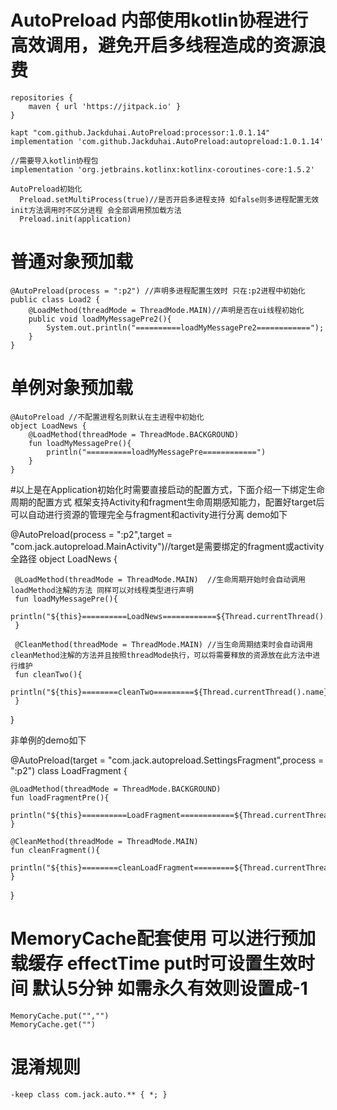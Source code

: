# AutoPreload 内部使用kotlin协程进行高效调用，避免开启多线程造成的资源浪费

    repositories {
        maven { url 'https://jitpack.io' }
    }

    kapt "com.github.Jackduhai.AutoPreload:processor:1.0.1.14"
    implementation 'com.github.Jackduhai.AutoPreload:autopreload:1.0.1.14'

    //需要导入kotlin协程包
    implementation 'org.jetbrains.kotlinx:kotlinx-coroutines-core:1.5.2'

    AutoPreload初始化
      Preload.setMultiProcess(true)//是否开启多进程支持 如false则多进程配置无效 init方法调用时不区分进程 会全部调用预加载方法
      Preload.init(application)


# 普通对象预加载
    @AutoPreload(process = ":p2") //声明多进程配置生效时 只在:p2进程中初始化
    public class Load2 {
        @LoadMethod(threadMode = ThreadMode.MAIN)//声明是否在ui线程初始化
        public void loadMyMessagePre2(){
            System.out.println("==========loadMyMessagePre2============");
        }
    }


# 单例对象预加载
    @AutoPreload //不配置进程名则默认在主进程中初始化
    object LoadNews {
        @LoadMethod(threadMode = ThreadMode.BACKGROUND)
        fun loadMyMessagePre(){
            println("==========loadMyMessagePre============")
        }
    }

#以上是在Application初始化时需要直接启动的配置方式，下面介绍一下绑定生命周期的配置方式
 框架支持Activity和fragment生命周期感知能力，配置好target后可以自动进行资源的管理完全与fragment和activity进行分离
 demo如下

 @AutoPreload(process = ":p2",target = "com.jack.autopreload.MainActivity")//target是需要绑定的fragment或activity全路径
 object LoadNews {

     @LoadMethod(threadMode = ThreadMode.MAIN)  //生命周期开始时会自动调用loadMethod注解的方法 同样可以对线程类型进行声明
     fun loadMyMessagePre(){
         println("${this}==========LoadNews============${Thread.currentThread().name}")
     }

     @CleanMethod(threadMode = ThreadMode.MAIN) //当生命周期结束时会自动调用cleanMethod注解的方法并且按照threadMode执行，可以将需要释放的资源放在此方法中进行维护
     fun cleanTwo(){
         println("${this}========cleanTwo=========${Thread.currentThread().name}")
     }

 }

 非单例的demo如下

@AutoPreload(target = "com.jack.autopreload.SettingsFragment",process = ":p2")
class LoadFragment {

    @LoadMethod(threadMode = ThreadMode.BACKGROUND)
    fun loadFragmentPre(){
        println("${this}==========LoadFragment============${Thread.currentThread().name}")
    }

    @CleanMethod(threadMode = ThreadMode.MAIN)
    fun cleanFragment(){
        println("${this}========cleanLoadFragment=========${Thread.currentThread().name}")
    }

}

# MemoryCache配套使用 可以进行预加载缓存 effectTime put时可设置生效时间 默认5分钟 如需永久有效则设置成-1
    MemoryCache.put("","")
    MemoryCache.get("")

# 混淆规则
    -keep class com.jack.auto.** { *; }
